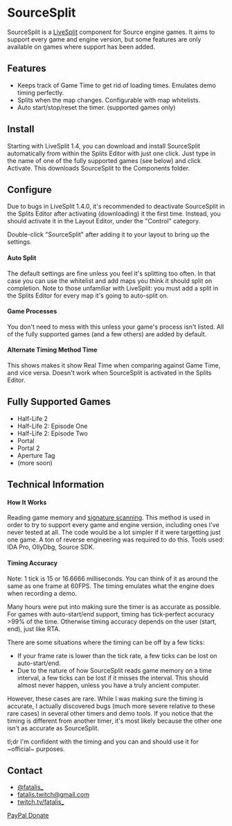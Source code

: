 ﻿SourceSplit
===========

SourceSplit is a [LiveSplit] component for Source engine games. It aims to support every game and engine version, but some features are only available on games where support has been added.

Features
--------
  * Keeps track of Game Time to get rid of loading times. Emulates demo timing perfectly.
  * Splits when the map changes. Configurable with map whitelists.
  * Auto start/stop/reset the timer. (supported games only)

Install
-------
Starting with LiveSplit 1.4, you can download and install SourceSplit automatically from within the Splits Editor with just one click. Just type in the name of one of the fully supported games (see below) and click Activate. This downloads SourceSplit to the Components folder.

Configure
---------
Due to bugs in LiveSplit 1.4.0, it's recommended to deactivate SourceSplit in the Splits Editor after activating (downloading) it the first time. Instead, you should activate it in the Layout Editor, under the "Control" category.

Double-click "SourceSplit" after adding it to your layout to bring up the settings.

#### Auto Split
The default settings are fine unless you feel it's splitting too often. In that case you can use the whitelist and add maps you think it should split on completion. Note to those unfamiliar with LiveSplit: you must add a split in the Splits Editor for every map it's going to auto-split on.

#### Game Processes
You don't need to mess with this unless your game's process isn't listed. All of the fully supported games (and a few others) are added by default.

#### Alternate Timing Method Time
This shows makes it show Real Time when comparing against Game Time, and vice versa. Doesn't work when SourceSplit is activated in the Splits Editor.

Fully Supported Games
---------------------
  * Half-Life 2
  * Half-Life 2: Episode One
  * Half-Life 2: Episode Two
  * Portal
  * Portal 2
  * Aperture Tag
  * (more soon)

Technical Information
---------------------
#### How It Works
Reading game memory and [signature scanning]. This method is used in order to try to support every game and engine version, including ones I've never tested at all. The code would be a lot simpler if it were targetting just one game. A ton of reverse engineering was required to do this. Tools used: IDA Pro, OllyDbg, Source SDK.

#### Timing Accuracy
Note: 1 tick is 15 or 16.6666 milliseconds. You can think of it as around the same as one frame at 60FPS. The timing emulates what the engine does when recording a demo.

Many hours were put into making sure the timer is as accurate as possible. For games with auto-start/end support, timing has tick-perfect accuracy >99% of the time. Otherwise timing accuracy depends on the user (start, end), just like RTA.

There are some situations where the timing can be off by a few ticks:

  * If your frame rate is lower than the tick rate, a few ticks can be lost on auto-start/end. 
  * Due to the nature of how SourceSplit reads game memory on a time interval, a few ticks can be lost if it misses the interval. This should almost never happen, unless you have a truly ancient computer.

However, these cases are rare. While I was making sure the timing is accurate, I actually discovered bugs (much more severe relative to these rare cases) in several other timers and demo tools. If you notice that the timing is different from another timer, it's most likely because the other one isn't as accurate as SourceSplit.

tl;dr I'm confident with the timing and you can and should use it for ~official~ purposes.

Contact
-------
  * [@fatalis_](https://twitter.com/fatalis_)
  * [fatalis.twitch@gmail.com](mailto:fatalis.twitch@gmail.com)
  * [twitch.tv/fatalis_](http://www.twitch.tv/fatalis_)

[PayPal Donate](http://fatalis.hive.ai/donate)

[LiveSplit]:http://livesplit.org/
[signature scanning]:https://wiki.alliedmods.net/Signature_scanning
